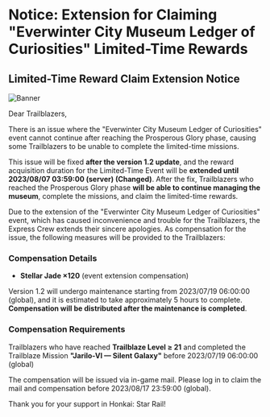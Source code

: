 # Notice: Extension for Claiming "Everwinter City Museum Ledger of Curiosities" Limited-Time Rewards
## Limited-Time Reward Claim Extension Notice
![Banner](https://sdk.hoyoverse.com/upload/ann/2023/06/16/2084d89bb54e1afc4d612457f8e35603_924666172457017669.png)

Dear Trailblazers,

There is an issue where the "Everwinter City Museum Ledger of Curiosities" event cannot continue after reaching the Prosperous Glory phase, causing some Trailblazers to be unable to complete the limited-time missions.

This issue will be fixed **after the version 1.2 update**, and the reward acquisition duration for the Limited-Time Event will be **extended until 2023/08/07 03:59:00 (server) (Changed)**. After the fix, Trailblazers who reached the Prosperous Glory phase **will be able to continue managing the museum**, complete the missions, and claim the limited-time rewards.

Due to the extension of the "Everwinter City Museum Ledger of Curiosities" event, which has caused inconvenience and trouble for the Trailblazers, the Express Crew extends their sincere apologies. As compensation for the issue, the following measures will be provided to the Trailblazers:

### Compensation Details

- **Stellar Jade ×120** (event extension compensation)

Version 1.2 will undergo maintenance starting from 2023/07/19 06:00:00 (global), and it is estimated to take approximately 5 hours to complete. **Compensation will be distributed after the maintenance is completed**.

### Compensation Requirements

Trailblazers who have reached **Trailblaze Level ≥ 21** and completed the Trailblaze Mission **"Jarilo-VI — Silent Galaxy"** before 2023/07/19 06:00:00 (global)

The compensation will be issued via in-game mail. Please log in to claim the mail and compensation before 2023/08/17 23:59:00 (global).

Thank you for your support in Honkai: Star Rail!
